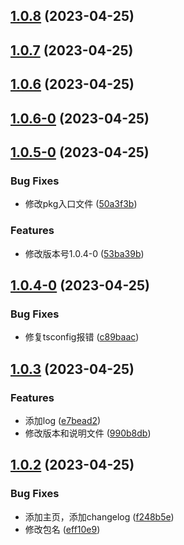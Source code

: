 ## [1.0.8](https://github.com/saofeng-cyber/pinia-sf-persistence-storage/compare/v1.0.7...v1.0.8) (2023-04-25)



## [1.0.7](https://github.com/saofeng-cyber/pinia-sf-persistence-storage/compare/v1.0.6...v1.0.7) (2023-04-25)



## [1.0.6](https://github.com/saofeng-cyber/pinia-sf-persistence-storage/compare/v1.0.6-0...v1.0.6) (2023-04-25)



## [1.0.6-0](https://github.com/saofeng-cyber/pinia-sf-persistence-storage/compare/v1.0.5-0...v1.0.6-0) (2023-04-25)



## [1.0.5-0](https://github.com/saofeng-cyber/pinia-sf-persistence-storage/compare/v1.0.4-0...v1.0.5-0) (2023-04-25)


### Bug Fixes

* 修改pkg入口文件 ([50a3f3b](https://github.com/saofeng-cyber/pinia-sf-persistence-storage/commit/50a3f3b7fda0d9407cc02b863de88d0bd7089251))


### Features

* 修改版本号1.0.4-0 ([53ba39b](https://github.com/saofeng-cyber/pinia-sf-persistence-storage/commit/53ba39b21710d0b745a69ce19b7486a6dcc6ef09))



## [1.0.4-0](https://github.com/saofeng-cyber/pinia-sf-persistence-storage/compare/v1.0.3...v1.0.4-0) (2023-04-25)


### Bug Fixes

* 修复tsconfig报错 ([c89baac](https://github.com/saofeng-cyber/pinia-sf-persistence-storage/commit/c89baac5657a966f5a259f4e7d46bfdc1f244106))



## [1.0.3](https://github.com/saofeng-cyber/pinia-sf-persistence-storage/compare/v1.0.2...v1.0.3) (2023-04-25)


### Features

* 添加log ([e7bead2](https://github.com/saofeng-cyber/pinia-sf-persistence-storage/commit/e7bead2b60c0c6e9533c9f1f90ce871a3bc25989))
* 修改版本和说明文件 ([990b8db](https://github.com/saofeng-cyber/pinia-sf-persistence-storage/commit/990b8dbf45e7504c4b6f25bd296d5ee08c108d5e))



## [1.0.2](https://github.com/saofeng-cyber/pinia-sf-persistence-storage/compare/f248b5e3f3b5ceebe1b13a375432785f55470ccd...v1.0.2) (2023-04-25)


### Bug Fixes

* 添加主页，添加changelog ([f248b5e](https://github.com/saofeng-cyber/pinia-sf-persistence-storage/commit/f248b5e3f3b5ceebe1b13a375432785f55470ccd))
* 修改包名 ([eff10e9](https://github.com/saofeng-cyber/pinia-sf-persistence-storage/commit/eff10e9d9ad88fe6b55ad8779924b2fbed9e6331))



